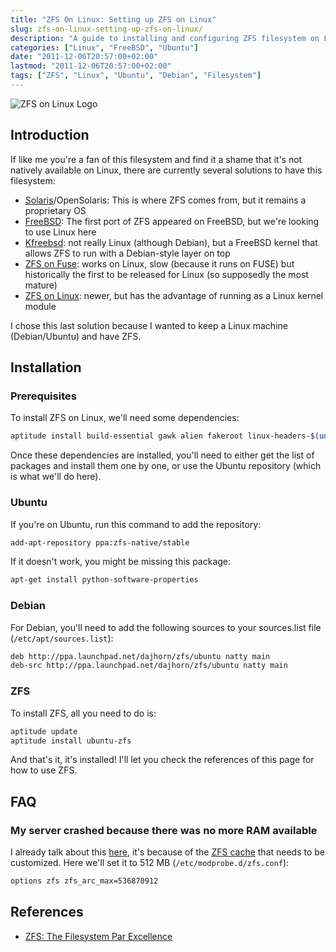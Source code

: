 ```yaml
---
title: "ZFS On Linux: Setting up ZFS on Linux"
slug: zfs-on-linux-setting-up-zfs-on-linux/
description: "A guide to installing and configuring ZFS filesystem on Linux distributions, including Ubuntu and Debian, with instructions for installation, configuration, and troubleshooting common issues."
categories: ["Linux", "FreeBSD", "Ubuntu"]
date: "2011-12-06T20:57:00+02:00"
lastmod: "2011-12-06T20:57:00+02:00"
tags: ["ZFS", "Linux", "Ubuntu", "Debian", "Filesystem"]
---
```


![ZFS on Linux Logo](../../static/images/zfs-linux.avif)

## Introduction

If like me you're a fan of this filesystem and find it a shame that it's not natively available on Linux, there are currently several solutions to have this filesystem:

- [Solaris](https://www.oracle.com)/OpenSolaris: This is where ZFS comes from, but it remains a proprietary OS
- [FreeBSD](https://www.freebsd.org/): The first port of ZFS appeared on FreeBSD, but we're looking to use Linux here
- [Kfreebsd](https://www.debian.org/ports/kfreebsd-gnu/): not really Linux (although Debian), but a FreeBSD kernel that allows ZFS to run with a Debian-style layer on top
- [ZFS on Fuse](https://zfs-fuse.net/): works on Linux, slow (because it runs on FUSE) but historically the first to be released for Linux (so supposedly the most mature)
- [ZFS on Linux](https://zfsonlinux.org): newer, but has the advantage of running as a Linux kernel module

I chose this last solution because I wanted to keep a Linux machine (Debian/Ubuntu) and have ZFS.

## Installation

### Prerequisites

To install ZFS on Linux, we'll need some dependencies:

```bash
aptitude install build-essential gawk alien fakeroot linux-headers-$(uname -r) install zlib1g-dev uuid-dev libblkid-dev libselinux1-dev
```

Once these dependencies are installed, you'll need to either get the list of packages and install them one by one, or use the Ubuntu repository (which is what we'll do here).

### Ubuntu

If you're on Ubuntu, run this command to add the repository:

```bash
add-apt-repository ppa:zfs-native/stable
```

If it doesn't work, you might be missing this package:

```bash
apt-get install python-software-properties
```

### Debian

For Debian, you'll need to add the following sources to your sources.list file (`/etc/apt/sources.list`):

```bash
deb http://ppa.launchpad.net/dajhorn/zfs/ubuntu natty main
deb-src http://ppa.launchpad.net/dajhorn/zfs/ubuntu natty main
```

### ZFS

To install ZFS, all you need to do is:

```bash
aptitude update
aptitude install ubuntu-zfs
```

And that's it, it's installed! I'll let you check the references of this page for how to use ZFS.

## FAQ

### My server crashed because there was no more RAM available

I already talk about this [here](../../Solaris/Filesystems/zfs_the_filesystem_par_excellence.md), it's because of the [ZFS cache](../../Solaris/Filesystems/zfs_the_filesystem_par_excellence.md#the-zfs-arc-cache) that needs to be customized. Here we'll set it to 512 MB (`/etc/modprobe.d/zfs.conf`):

```bash
options zfs zfs_arc_max=536870912
```

## References

- [ZFS: The Filesystem Par Excellence](../../Solaris/Filesystems/zfs_the_filesystem_par_excellence.md)
